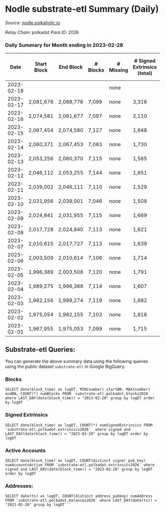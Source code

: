 # Nodle substrate-etl Summary (Daily)

_Source_: [nodle.polkaholic.io](https://nodle.polkaholic.io)

*Relay Chain*: polkadot
*Para ID*: 2026



### Daily Summary for Month ending in 2023-02-28


| Date | Start Block | End Block | # Blocks | # Missing | # Signed Extrinsics (total) | # Active Accounts | # Addresses with Balances | # Events | # Transfers | # XCM Transfers In | # XCM Transfers Out |
| ---- | ----------- | --------- | -------- | --------- | --------------------------- | ----------------- | ------------------------- | -------- | ----------- | ------------------ | ------------------- |
| 2023-02-18 |  |  |  | none  |  |  |  |  |   |   |   |
| 2023-02-17 | 2,081,678 | 2,088,776 | 7,099 | none  | 3,316 | 1,991 | 697,852 | 161,385 | 118,592  |   |   |
| 2023-02-16 | 2,074,581 | 2,081,677 | 7,097 | none  | 2,110 | 1,424 | 695,049 | 140,866 | 111,339 ($113.09) |   |   |
| 2023-02-15 | 2,067,454 | 2,074,580 | 7,127 | none  | 1,648 | 1,113 | 694,639 | 144,341 | 117,604 ($0.27) |   |   |
| 2023-02-14 | 2,060,371 | 2,067,453 | 7,083 | none  | 1,730 | 1,172 | 694,064 | 134,810 | 107,356  |   |   |
| 2023-02-13 | 2,053,256 | 2,060,370 | 7,115 | none  | 1,565 | 1,081 | 693,488 | 133,643 | 107,960  |   |   |
| 2023-02-12 | 2,046,112 | 2,053,255 | 7,144 | none  | 1,651 | 1,101 | 692,972 | 130,419 | 104,156 ($0.01) |   |   |
| 2023-02-11 | 2,039,002 | 2,046,111 | 7,110 | none  | 1,529 | 1,046 | 692,335 | 129,503 | 104,022  |   |   |
| 2023-02-10 | 2,031,956 | 2,039,001 | 7,046 | none  | 1,508 | 1,049 | 691,655 | 130,264 | 105,245  |   |   |
| 2023-02-09 | 2,024,841 | 2,031,955 | 7,115 | none  | 1,669 | 1,140 | 690,993 | 132,708 | 106,727  |   |   |
| 2023-02-08 | 2,017,728 | 2,024,840 | 7,113 | none  | 1,621 | 1,087 | 690,414 | 133,400 | 107,730  |   |   |
| 2023-02-07 | 2,010,615 | 2,017,727 | 7,113 | none  | 1,639 | 1,154 | 689,798 | 133,296 | 107,483  |   |   |
| 2023-02-06 | 2,003,509 | 2,010,614 | 7,106 | none  | 1,714 | 1,215 | 689,184 | 140,570 | 113,991  |   |   |
| 2023-02-05 | 1,996,389 | 2,003,508 | 7,120 | none  | 1,791 | 1,253 | 688,495 | 125,085 | 98,014 ($0.13) |   |   |
| 2023-02-04 | 1,989,275 | 1,996,388 | 7,114 | none  | 1,607 | 1,139 | 687,847 | 129,336 | 103,294  |   |   |
| 2023-02-03 | 1,982,156 | 1,989,274 | 7,119 | none  | 1,682 | 1,152 | 687,097 | 131,761 | 105,555  |   |   |
| 2023-02-02 | 1,975,054 | 1,982,155 | 7,102 | none  | 1,818 | 1,222 | 686,476 | 133,409 | 105,984  |   |   |
| 2023-02-01 | 1,967,955 | 1,975,053 | 7,099 | none  | 1,715 | 1,218 | 685,692 | 131,286 | 104,555  |   |   |

## Substrate-etl Queries:
You can generate the above summary data using the following queries using the public dataset `substrate-etl` in Google BigQuery:


### Blocks
```
SELECT date(block_time) as logDT, MIN(number) startBN, MAX(number) endBN, COUNT(*) numBlocks FROM `substrate-etl.polkadot.blocks2026`  where LAST_DAY(date(block_time)) = "2023-02-28" group by logDT order by logDT
```


### Signed Extrinsics
```
SELECT date(block_time) as logDT, COUNT(*) numSignedExtrinsics FROM `substrate-etl.polkadot.extrinsics2026`  where signed and LAST_DAY(date(block_time)) = "2023-02-28" group by logDT order by logDT
```


### Active Accounts
```
SELECT date(block_time) as logDT, COUNT(distinct signer_pub_key) numAccountsActive FROM `substrate-etl.polkadot.extrinsics2026` where signed and LAST_DAY(date(block_time)) = "2023-02-28" group by logDT order by logDT
```


### Addresses:
```
SELECT date(ts) as logDT, COUNT(distinct address_pubkey) numAddress FROM `substrate-etl.polkadot.balances2026` where LAST_DAY(date(ts)) = "2023-02-28" group by logDT```

